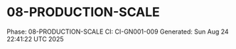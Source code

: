 # 08-PRODUCTION-SCALE
Phase: 08-PRODUCTION-SCALE
CI: CI-GN001-009
Generated: Sun Aug 24 22:41:22 UTC 2025
